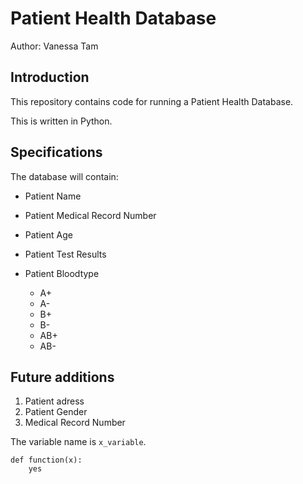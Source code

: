 # Patient Health Database

Author: Vanessa Tam 

## Introduction
This repository contains code for running a Patient Health Database.

This is written in Python.

## Specifications
The database will contain:  
* Patient Name
* Patient Medical Record Number
* Patient Age
* Patient Test Results


* Patient Bloodtype
	- A+
	- A-
	- B+
	- B-
	- AB+
	- AB-

## Future additions
1. Patient adress
1. Patient Gender
1. Medical Record Number

The variable name is `x_variable`.

``` 
def function(x):
	yes
```
